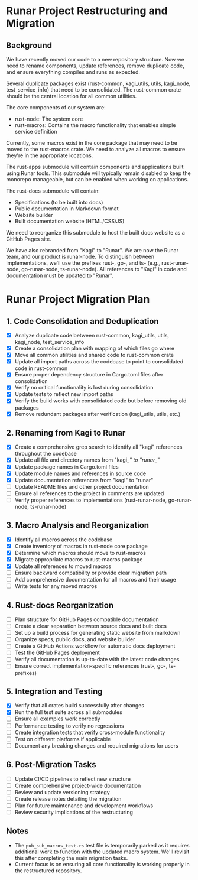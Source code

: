 # Runar Project Restructuring and Migration

## Background

We have recently moved our code to a new repository structure. Now we need to rename components, update references, remove duplicate code, and ensure everything compiles and runs as expected.

Several duplicate packages exist (rust-common, kagi_utils, utils, kagi_node, test_service_info) that need to be consolidated. The rust-common crate should be the central location for all common utilities.

The core components of our system are:
- rust-node: The system core
- rust-macros: Contains the macro functionality that enables simple service definition

Currently, some macros exist in the core package that may need to be moved to the rust-macros crate. We need to analyze all macros to ensure they're in the appropriate locations.

The rust-apps submodule will contain components and applications built using Runar tools. This submodule will typically remain disabled to keep the monorepo manageable, but can be enabled when working on applications.

The rust-docs submodule will contain:
- Specifications (to be built into docs)
- Public documentation in Markdown format
- Website builder
- Built documentation website (HTML/CSS/JS)

We need to reorganize this submodule to host the built docs website as a GitHub Pages site.

We have also rebranded from "Kagi" to "Runar". We are now the Runar team, and our product is runar-node. To distinguish between implementations, we'll use the prefixes rust-, go-, and ts- (e.g., rust-runar-node, go-runar-node, ts-runar-node). All references to "Kagi" in code and documentation must be updated to "Runar".

# Runar Project Migration Plan

## 1. Code Consolidation and Deduplication

- [x] Analyze duplicate code between rust-common, kagi_utils, utils, kagi_node, test_service_info
- [x] Create a consolidation plan with mapping of which files go where
- [x] Move all common utilities and shared code to rust-common crate
- [x] Update all import paths across the codebase to point to consolidated code in rust-common
- [x] Ensure proper dependency structure in Cargo.toml files after consolidation
- [x] Verify no critical functionality is lost during consolidation
- [x] Update tests to reflect new import paths
- [x] Verify the build works with consolidated code but before removing old packages
- [x] Remove redundant packages after verification (kagi_utils, utils, etc.)

## 2. Renaming from Kagi to Runar

- [x] Create a comprehensive grep search to identify all "kagi" references throughout the codebase
- [x] Update all file and directory names from "kagi_*" to "runar_*"
- [x] Update package names in Cargo.toml files
- [x] Update module names and references in source code
- [x] Update documentation references from "kagi" to "runar"
- [ ] Update README files and other project documentation
- [ ] Ensure all references to the project in comments are updated
- [ ] Verify proper references to implementations (rust-runar-node, go-runar-node, ts-runar-node)

## 3. Macro Analysis and Reorganization

- [x] Identify all macros across the codebase
- [x] Create inventory of macros in rust-node core package
- [x] Determine which macros should move to rust-macros
- [x] Migrate appropriate macros to rust-macros package
- [x] Update all references to moved macros
- [ ] Ensure backward compatibility or provide clear migration path
- [ ] Add comprehensive documentation for all macros and their usage
- [ ] Write tests for any moved macros

## 4. Rust-docs Reorganization

- [ ] Plan structure for GitHub Pages compatible documentation
- [ ] Create a clear separation between source docs and built docs
- [ ] Set up a build process for generating static website from markdown
- [ ] Organize specs, public docs, and website builder
- [ ] Create a GitHub Actions workflow for automatic docs deployment
- [ ] Test the GitHub Pages deployment
- [ ] Verify all documentation is up-to-date with the latest code changes
- [ ] Ensure correct implementation-specific references (rust-, go-, ts- prefixes)

## 5. Integration and Testing

- [x] Verify that all crates build successfully after changes
- [x] Run the full test suite across all submodules
- [ ] Ensure all examples work correctly
- [ ] Performance testing to verify no regressions
- [ ] Create integration tests that verify cross-module functionality
- [ ] Test on different platforms if applicable
- [ ] Document any breaking changes and required migrations for users

## 6. Post-Migration Tasks

- [ ] Update CI/CD pipelines to reflect new structure
- [ ] Create comprehensive project-wide documentation
- [ ] Review and update versioning strategy
- [ ] Create release notes detailing the migration
- [ ] Plan for future maintenance and development workflows
- [ ] Review security implications of the restructuring

## Notes

- The `pub_sub_macros_test.rs` test file is temporarily parked as it requires additional work to function with the updated macro system. We'll revisit this after completing the main migration tasks.
- Current focus is on ensuring all core functionality is working properly in the restructured repository.



